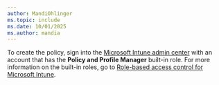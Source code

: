 ```yaml
---
author: MandiOhlinger
ms.topic: include
ms.date: 10/01/2025
ms.author: mandia
---
```


<!-- This include file is used in the device configuration profile articles in /configuration. -->

To create the policy, sign into the [Microsoft Intune admin center](https://go.microsoft.com/fwlink/?linkid=2109431) with an account that has the **Policy and Profile Manager** built-in role. For more information on the built-in roles, go to [Role-based access control for Microsoft Intune](../fundamentals/role-based-access-control.md).

